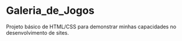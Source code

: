 # Galeria_de_Jogos
 Projeto básico de HTML/CSS para demonstrar minhas capacidades no desenvolvimento de sites.
